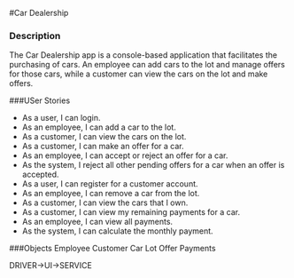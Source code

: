 #Car Dealership
### Description
The Car Dealership app is a console-based application that 
facilitates the purchasing of cars. An employee can add cars 
to the lot and manage offers for those cars, while a customer 
can view the cars on the lot and make offers.

###USer Stories
* As a user, I can login.
* As an employee, I can add a car to the lot.
* As a customer, I can view the cars on the lot.
* As a customer, I can make an offer for a car.
* As an employee, I can accept or reject an offer for a car.
* As the system, I reject all other pending offers for a car when an offer is accepted.
* As a user, I can register for a customer account.
* As an employee, I can remove a car from the lot.
* As a customer, I can view the cars that I own.
* As a customer, I can view my remaining payments for a car.
* As an employee, I can view all payments.
* As the system, I can calculate the monthly payment.

###Objects
Employee
Customer
Car
Lot
Offer
Payments

DRIVER->UI->SERVICE
